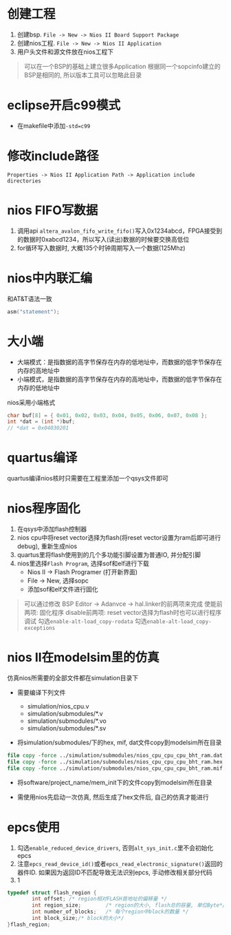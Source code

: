 # 创建工程
1. 创建bsp. `File -> New -> Nios II Board Support Package`
2. 创建nios工程. `File -> New -> Nios II Application`
3. 用户头文件和源文件放在nios工程下

> 可以在一个BSP的基础上建立很多Application
> 根据同一个sopcinfo建立的BSP是相同的, 所以版本工具可以忽略此目录


# eclipse开启c99模式
* 在makefile中添加`-std=c99`

# 修改include路径
`Properties -> Nios II Application Path -> Application include directories`

# nios FIFO写数据
1. 调用api `altera_avalon_fifo_write_fifo()`写入0x1234abcd，FPGA接受到的数据时0xabcd1234，所以写入(读出)数据的时候要交换高低位
2. for循环写入数据时, 大概135个时钟周期写入一个数据(125Mhz)

# nios中内联汇编

和AT&T语法一致
```c
asm("statement");
```

# 大小端
* 大端模式：是指数据的高字节保存在内存的低地址中，而数据的低字节保存在内存的高地址中
* 小端模式，是指数据的高字节保存在内存的高地址中，而数据的低字节保存在内存的低地址中

nios采用小端格式
```c
char buf[8] = { 0x01, 0x02, 0x03, 0x04, 0x05, 0x06, 0x07, 0x08 };
int *dat = (int *)buf;
// *dat = 0x04030201
```

# quartus编译
quartus编译nios核时只需要在工程里添加一个qsys文件即可

# nios程序固化
1. 在qsys中添加flash控制器
2. nios cpu中将reset vector选择为flash(将reset vector设置为ram后即可进行debug), 重新生成nios
3. quartus里将flash使用到的几个多功能引脚设置为普通IO, 并分配引脚
4. nios里选择`Flash Program`, 选择sof和elf进行下载
    - Nios II -> Flash Programer (打开新界面) 
    - File -> New, 选择sopc
    - 添加sof和elf文件进行固化

> 可以通过修改 BSP Editor -> Adanvce -> hal.linker的前两项来完成
> 使能前两项: 固化程序
> disable前两项: reset vector选择为flash时也可以进行程序调试
> 勾选`enable-alt-load_copy-rodata`
> 勾选`enable-alt-load_copy-exceptions`

# nios II在modelsim里的仿真
仿真nios所需要的全部文件都在simulation目录下

* 需要编译下列文件
    - simulation/nios_cpu.v
    - simulation/submodules/*.v
    - simulation/submodules/*.vo
    - simulation/submodules/*.sv

* 将simulation/submodules/下的hex, mif, dat文件copy到modelsim所在目录
```tcl
file copy -force ../simulation/submodules/nios_cpu_cpu_cpu_bht_ram.dat ./
file copy -force ../simulation/submodules/nios_cpu_cpu_cpu_bht_ram.hex ./
file copy -force ../simulation/submodules/nios_cpu_cpu_cpu_bht_ram.mif ./
```

* 将software/project_name/mem_init下的文件copy到modelsim所在目录

* 需使用nios先启动一次仿真, 然后生成了hex文件后, 自己的仿真才能进行


# epcs使用
1. 勾选`enable_reduced_device_drivers`, 否则`alt_sys_init.c`里不会初始化epcs
2. 注意`epcs_read_device_id()`或者`epcs_read_electronic_signature()`返回的器件ID. 如果因为返回ID不匹配导致无法识别epcs, 手动修改相关部分代码
3. 1
```c
typedef struct flash_region {
        int offset; /* region相对FLASH首地址的偏移量 */
        int region_size;        /* region的大小, flash总的容量, 单位Byte*/
        int number_of_blocks;   /* 每个region中block的数量 */
        int block_size;/* block的大小*/
}flash_region;
```